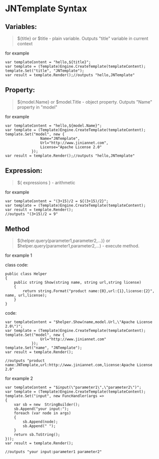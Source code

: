 ﻿---
layout: jntemplate-en
---

# JNTemplate Syntax
[^_^]:full Syntax: ${template} 
[^_^]:Shorthand: $template

## Variables:

>${title} or $title - plain variable. Outputs "title" variable in current context

for example
```
var templateContent = "hello,${title}";
var template = (Template)Engine.CreateTemplate(templateContent);
template.Set("title", "JNTemplate");
var result = template.Render();//outputs "hello,JNTemplate"
```

## Property:
>${model.Name} or $model.Title - object property. Outputs "Name" property in "model"

for example
```
var templateContent = "hello,${model.Name}";
var template = (Template)Engine.CreateTemplate(templateContent);
template.Set("model", new {
                Name="JNTemplate",
                Url="http://www.jiniannet.com",
                License="Apache License 2.0"
            });
var result = template.Render();//outputs "hello,JNTemplate"
```

## Expression:
>${ expressions } -  arithmetic

for example
```
var templateContent = "(3+15)/2 = ${(3+15)/2}";
var template = (Template)Engine.CreateTemplate(templateContent);
var result = template.Render();
//outputs "(3+15)/2 = 9"
```

## Method
>${helper.query(parameter1,parameter2,...)} or $helper.query(parameter1,parameter2,...) - execute method.

for example 1

class code:
```
public class Helper
{
    public string Show(string name, string url,string license)
    {
        return string.Format("product name:{0},url:{1},license:{2}", name, url,license);
    }
}
```

code:
```
var templateContent = "$helper.Show(name,model.Url,\"Apache License 2.0\")";
var template = (Template)Engine.CreateTemplate(templateContent);
template.Set("model", new {
                Url="http://www.jiniannet.com"
            });
template.Set("name", "JNTemplate");
var result = template.Render();

//outputs "product name:JNTemplate,url:http://www.jiniannet.com,license:Apache License 2.0" 
```


for example 2
```
var templateContent = "$input(\"parameter1\",\"parameter2\")";
var template = (Template)Engine.CreateTemplate(templateContent);
template.Set("input", new FuncHandler(args =>
{
    var sb = new  StringBuilder();
    sb.Append("your input:");
    foreach (var node in args)
    {
        sb.Append(node);
        sb.Append(" ");
    }
    return sb.ToString();
}));
var result = template.Render();

//outputs "your input:parameter1 parameter2"
```
